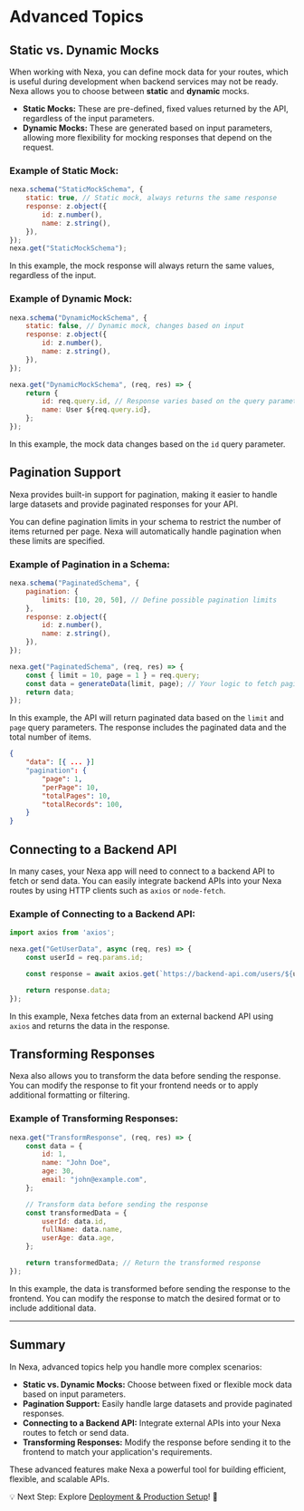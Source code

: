 # Advanced Topics

## Static vs. Dynamic Mocks

When working with Nexa, you can define mock data for your routes, which is useful during development when backend services may not be ready. Nexa allows you to choose between **static** and **dynamic** mocks.

- **Static Mocks:** These are pre-defined, fixed values returned by the API, regardless of the input parameters.
- **Dynamic Mocks:** These are generated based on input parameters, allowing more flexibility for mocking responses that depend on the request.

### Example of Static Mock:

```javascript
nexa.schema("StaticMockSchema", {
    static: true, // Static mock, always returns the same response
    response: z.object({
        id: z.number(),
        name: z.string(),
    }),
});
nexa.get("StaticMockSchema");
```

In this example, the mock response will always return the same values, regardless of the input.

### Example of Dynamic Mock:

```javascript
nexa.schema("DynamicMockSchema", {
    static: false, // Dynamic mock, changes based on input
    response: z.object({
        id: z.number(),
        name: z.string(),
    }),
});

nexa.get("DynamicMockSchema", (req, res) => {
    return {
        id: req.query.id, // Response varies based on the query parameter
        name: User ${req.query.id},
    };
});
```


In this example, the mock data changes based on the `id` query parameter.

## Pagination Support

Nexa provides built-in support for pagination, making it easier to handle large datasets and provide paginated responses for your API.

You can define pagination limits in your schema to restrict the number of items returned per page. Nexa will automatically handle pagination when these limits are specified.

### Example of Pagination in a Schema:

```javascript
nexa.schema("PaginatedSchema", {
    pagination: {
        limits: [10, 20, 50], // Define possible pagination limits
    },
    response: z.object({
        id: z.number(),
        name: z.string(),
    }), 
});

nexa.get("PaginatedSchema", (req, res) => {
    const { limit = 10, page = 1 } = req.query;
    const data = generateData(limit, page); // Your logic to fetch paginated data
    return data;
});
```

In this example, the API will return paginated data based on the `limit` and `page` query parameters. The response includes the paginated data and the total number of items.

```json
{
    "data": [{ ... }]
    "pagination": {
        "page": 1,
        "perPage": 10,
        "totalPages": 10,
        "totalRecords": 100,
    }
}
```

## Connecting to a Backend API

In many cases, your Nexa app will need to connect to a backend API to fetch or send data. You can easily integrate backend APIs into your Nexa routes by using HTTP clients such as `axios` or `node-fetch`.

### Example of Connecting to a Backend API:

```javascript
import axios from 'axios';

nexa.get("GetUserData", async (req, res) => {
    const userId = req.params.id;

    const response = await axios.get(`https://backend-api.com/users/${userId}`);

    return response.data;
});
```


In this example, Nexa fetches data from an external backend API using `axios` and returns the data in the response.

## Transforming Responses

Nexa also allows you to transform the data before sending the response. You can modify the response to fit your frontend needs or to apply additional formatting or filtering.

### Example of Transforming Responses:

```javascript
nexa.get("TransformResponse", (req, res) => {
    const data = {
        id: 1,
        name: "John Doe",
        age: 30,
        email: "john@example.com",
    };

    // Transform data before sending the response
    const transformedData = {
        userId: data.id,
        fullName: data.name,
        userAge: data.age,
    };

    return transformedData; // Return the transformed response
});
```


In this example, the data is transformed before sending the response to the frontend. You can modify the response to match the desired format or to include additional data.

---

## Summary

In Nexa, advanced topics help you handle more complex scenarios:
- **Static vs. Dynamic Mocks:** Choose between fixed or flexible mock data based on input parameters.
- **Pagination Support:** Easily handle large datasets and provide paginated responses.
- **Connecting to a Backend API:** Integrate external APIs into your Nexa routes to fetch or send data.
- **Transforming Responses:** Modify the response before sending it to the frontend to match your application's requirements.

These advanced features make Nexa a powerful tool for building efficient, flexible, and scalable APIs.

💡 Next Step: Explore [Deployment & Production Setup](/deployment)! 🚀
